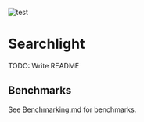 ![test](https://github.com/Will-Banksy/searchlight/actions/workflows/rust.yml/badge.svg)

# Searchlight

TODO: Write README

## Benchmarks

See [Benchmarking.md](Benchmarking.md) for benchmarks.